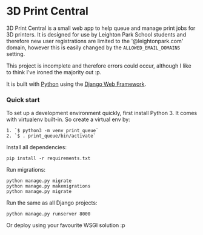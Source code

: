 

# 3D Print Central

3D Print Central is a small web app to help queue and manage print jobs for 3D printers. It is designed for use by Leighton Park School students and therefore new user registrations are limited to the '@leightonpark.com' domain, however this is easily changed by the `ALLOWED_EMAIL_DOMAINS` setting.

This project is incomplete and therefore errors could occur, although I like to think I've ironed the majority out :p.

It is built with [Python][0] using the [Django Web Framework][1].

### Quick start

To set up a development environment quickly, first install Python 3. It
comes with virtualenv built-in. So create a virtual env by:

    1. `$ python3 -m venv print_queue`
    2. `$ . print_queue/bin/activate`

Install all dependencies:

    pip install -r requirements.txt

Run migrations:

    python manage.py migrate
    python manage.py makemigrations
    python manage.py migrate

Run the same as all Django projects:
    
    python manage.py runserver 8000
    
Or deploy using your favourite WSGI solution :p

[0]: https://www.python.org/
[1]: https://www.djangoproject.com/
[2]: https://testbed.aliakseipilko.com/3dprintcentral/

